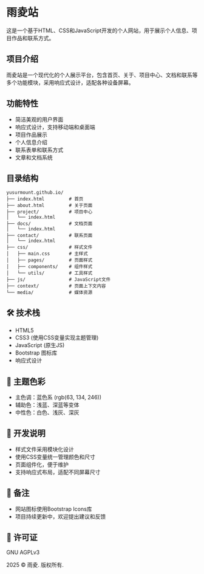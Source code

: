 # 雨夌站

这是一个基于HTML、CSS和JavaScript开发的个人网站，用于展示个人信息、项目作品和联系方式。

## 项目介绍
雨夌站是一个现代化的个人展示平台，包含首页、关于、项目中心、文档和联系等多个功能模块，采用响应式设计，适配各种设备屏幕。

## 功能特性
- 简洁美观的用户界面
- 响应式设计，支持移动端和桌面端
- 项目作品展示
- 个人信息介绍
- 联系表单和联系方式
- 文章和文档系统

## 目录结构
```
yusurmount.github.io/
├── index.html         # 首页
├── about.html         # 关于页面
├── project/           # 项目中心
│   └── index.html
├── docs/              # 文档页面
│   └── index.html
├── contact/           # 联系页面
│   └── index.html
├── css/               # 样式文件
│   ├── main.css       # 主样式
│   ├── pages/         # 页面样式
│   ├── components/    # 组件样式
│   └── utils/         # 工具样式
├── js/                # JavaScript文件
├── context/           # 页面上下文内容
└── media/             # 媒体资源
```

## 🛠 技术栈
- HTML5
- CSS3 (使用CSS变量实现主题管理)
- JavaScript (原生JS)
- Bootstrap 图标库
- 响应式设计

## 🎨 主题色彩
- 主色调：蓝色系 (rgb(63, 134, 246))
- 辅助色：浅蓝、深蓝等变体
- 中性色：白色、浅灰、深灰

## 🔧 开发说明
- 样式文件采用模块化设计
- 使用CSS变量统一管理颜色和尺寸
- 页面组件化，便于维护
- 支持响应式布局，适配不同屏幕尺寸

## 📝 备注
- 网站图标使用Bootstrap Icons库
- 项目持续更新中，欢迎提出建议和反馈

## 📄 许可证
GNU AGPLv3

2025 © 雨夌. 版权所有.

